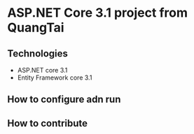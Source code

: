 # ASP.NET Core 3.1 project from QuangTai
## Technologies
- ASP.NET core 3.1
- Entity Framework core 3.1
## How to configure adn run
## How to contribute